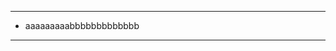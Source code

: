 -------
- aaaaaaaaabbbbbbbbbbbbb
-------

<!---
J1stHum2n/J1stHum2n is a ✨ special ✨ repository because its `README.md` (this file) appears on your GitHub profile.
You can click the Preview link to take a look at your changes.
--->
